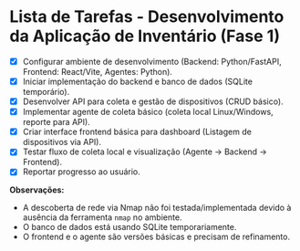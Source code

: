 # Lista de Tarefas - Desenvolvimento da Aplicação de Inventário (Fase 1)

- [X] Configurar ambiente de desenvolvimento (Backend: Python/FastAPI, Frontend: React/Vite, Agentes: Python).
- [X] Iniciar implementação do backend e banco de dados (SQLite temporário).
- [X] Desenvolver API para coleta e gestão de dispositivos (CRUD básico).
- [X] Implementar agente de coleta básico (coleta local Linux/Windows, reporte para API).
- [X] Criar interface frontend básica para dashboard (Listagem de dispositivos via API).
- [X] Testar fluxo de coleta local e visualização (Agente -> Backend -> Frontend).
- [X] Reportar progresso ao usuário.

**Observações:**
*   A descoberta de rede via Nmap não foi testada/implementada devido à ausência da ferramenta `nmap` no ambiente.
*   O banco de dados está usando SQLite temporariamente.
*   O frontend e o agente são versões básicas e precisam de refinamento.

